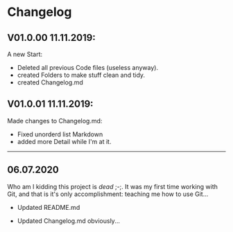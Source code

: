 # Changelog  

## V01.0.00 11.11.2019:  
A new Start:  
 - Deleted all previous Code files (useless anyway).
 - created Folders to make stuff clean and tidy.
 - created Changelog.md

## V01.0.01 11.11.2019:
Made changes to Changelog.md:
 - Fixed unorderd list Markdown
 - added more Detail while I'm at it.

----

## 06.07.2020

Who am I kidding this project is _dead_ ;-;.
It was my first time working with Git, and that is it's only accomplishment: teaching me how to use Git...

- Updated README.md

- Updated Changelog.md obviously...